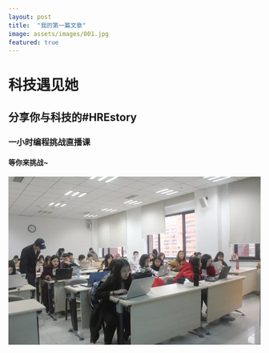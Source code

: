 ```yaml
---
layout: post
title:  "我的第一篇文章"
image: assets/images/001.jpg
featured: true
---
```


# 科技遇见她
## 分享你与科技的#HREstory
### 一小时编程挑战直播课
#### 等你来挑战~

![002](../assets/images/002.jpg)
